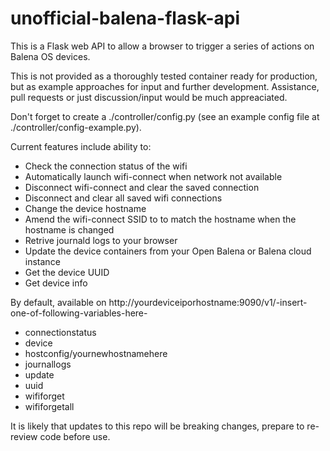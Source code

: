 # unofficial-balena-flask-api

This is a Flask web API to allow a browser to trigger a series of actions on Balena OS devices. 

This is not provided as a thoroughly tested container ready for production, but as example approaches for input and further development. Assistance, pull requests or just discussion/input would be much appreaciated. 

Don't forget to create a ./controller/config.py (see an example config file at ./controller/config-example.py). 

Current features include ability to:

- Check the connection status of the wifi
- Automatically launch wifi-connect when network not available
- Disconnect wifi-connect and clear the saved connection
- Disconnect and clear all saved wifi connections
- Change the device hostname
- Amend the wifi-connect SSID to to match the hostname when the hostname is changed
- Retrive journald logs to your browser
- Update the device containers from your Open Balena or Balena cloud instance
- Get the device UUID
- Get device info

By default, available on http://yourdeviceiporhostname:9090/v1/-insert-one-of-following-variables-here-
- connectionstatus
- device
- hostconfig/yournewhostnamehere
- journallogs
- update
- uuid
- wififorget
- wififorgetall

It is likely that updates to this repo will be breaking changes, prepare to re-review code before use. 
